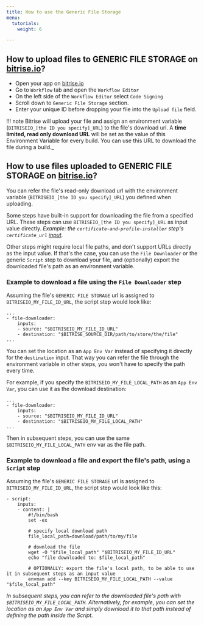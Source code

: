 ```yaml
---
title: How to use the Generic File Storage
menu:
  tutorials:
    weight: 6

---
```

## How to upload files to GENERIC FILE STORAGE on [bitrise.io](https://www.bitrise.io)?

- Open your app on [bitrise.io](https://www.bitrise.io)
- Go to `Workflow` tab and open the `Workflow Editor`
- On the left side of the `Workflow Editor` select `Code Signing `
- Scroll down to `Generic File Storage` section.
- Enter your unique ID before dropping your file into the `Upload file` field.

!!! note
    Bitrise will upload your file and assign an environment variable (`BITRISEIO_[the ID you specify]_URL`)
    to the file's download url. A __time limited, read only download URL__ will
    be set as the value of this Environment Variable
    for every build. You can use this URL to download the file during a build._

## How to use files uploaded to GENERIC FILE STORAGE on [bitrise.io](https://www.bitrise.io)?

You can refer the file's read-only download url with the environment variable (`BITRISEIO_[the ID you specify]_URL`) you defined when uploading.

Some steps have built-in support for downloading the file from a specified URL.
These steps can use `BITRISEIO_[the ID you specify]_URL` as input value directly.
*Example: the `certificate-and-profile-installer` step's `certificate_url`
[input](https://github.com/bitrise-io/steps-certificate-and-profile-installer/blob/master/step.yml#L24).*

Other steps might require local file paths, and don't support URLs directly as the input value.
If that's the case, you can use the `File Downloader` or
the generic `Script` step to download your file, and (optionally) export the downloaded file's path as an environment variable.


### Example to download a file using the `File Downloader` step

Assuming the file's `GENERIC FILE STORAGE` url is assigned to `BITRISEIO_MY_FILE_ID_URL`, the script step would look like:

```
...
- file-downloader:
    inputs:
    - source: "$BITRISEIO_MY_FILE_ID_URL"
    - destination: "$BITRISE_SOURCE_DIR/path/to/store/the/file"
...
```

You can set the location as an `App Env Var` instead of specifying it
directly for the `destination` input. That way you can refer the file
through the environment variable in other steps, you won't have to
specify the path every time.

For example, if you specify the `BITRISEIO_MY_FILE_LOCAL_PATH` as an `App Env Var`,
you can use it as the download destination:

```
...
- file-downloader:
    inputs:
    - source: "$BITRISEIO_MY_FILE_ID_URL"
    - destination: "$BITRISEIO_MY_FILE_LOCAL_PATH"
...
```

Then in subsequent steps, you can use the same `$BITRISEIO_MY_FILE_LOCAL_PATH` env var
as the file path.


### Example to download a file and export the file's path, using a `Script` step

Assuming the file's `GENERIC FILE STORAGE` url is assigned to `BITRISEIO_MY_FILE_ID_URL`, the script step would look like this:

```
- script:
    inputs:
    - content: |
        #!/bin/bash
        set -ex

        # specify local download path
        file_local_path=download/path/to/my/file

        # download the file
        wget -O "$file_local_path" "$BITRISEIO_MY_FILE_ID_URL"
        echo "file downloaded to: $file_local_path"

        # OPTIONALLY: export the file's local path, to be able to use it in subsequent steps as an input value
        envman add --key BITRISEIO_MY_FILE_LOCAL_PATH --value "$file_local_path"
```

*In subsequent steps, you can refer to the downloaded file's path with `$BITRISEIO_MY_FILE_LOCAL_PATH`.
Alternatively, for example, you can set the location as an `App Env Var` and
simply download it to that path instead of defining the path
inside the Script.*